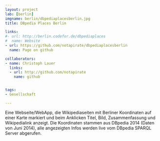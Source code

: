 ```yaml
---
layout: project
lab: [berlin]
imgname: berlin/dbpediaplacesberlin.jpg
title: DBpedia Places Berlin

links:
#- url: http://berlin.codefor.de/dbpediaplaces
#  name: Website
- url: https://github.com/notapirate/dbpediaplacesberlin
  name: Page on github

collaborators:
- name: Christoph Lauer
  links:
  - url: http://github.com/notapirate
    name: github


tags:
- Gesellschaft

---
```


Eine Webseite/WebApp, die Wikipediaseiten mit Berliner Koordinaten auf einer Karte markiert und beim Anklicken Titel, Bild, Zusammenfassung und Wikipedialink anzeigt. Die Koordinaten stammen aus DBpedia 2014 (Daten von Juni 2014), alle angezeigten Infos werden live vom DBpedia SPARQL Server abgerufen.
